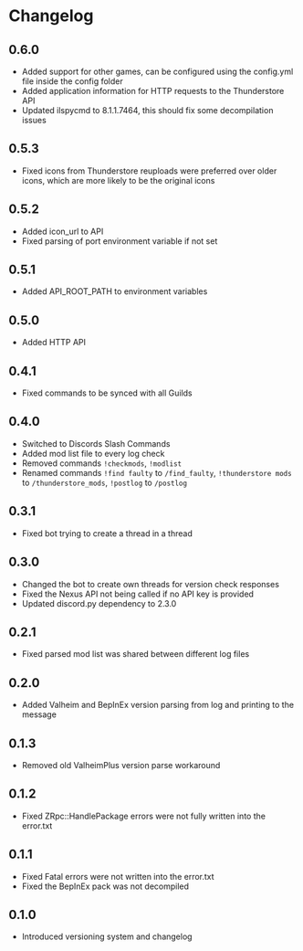 # Changelog

## 0.6.0
* Added support for other games, can be configured using the config.yml file inside the config folder
* Added application information for HTTP requests to the Thunderstore API
* Updated  ilspycmd to 8.1.1.7464, this should fix some decompilation issues

## 0.5.3
* Fixed icons from Thunderstore reuploads were preferred over older icons, which are more likely to be the original icons

## 0.5.2
* Added icon_url to API
* Fixed parsing of port environment variable if not set

## 0.5.1
* Added API_ROOT_PATH to environment variables

## 0.5.0
* Added HTTP API

## 0.4.1
* Fixed commands to be synced with all Guilds

## 0.4.0
* Switched to Discords Slash Commands
* Added mod list file to every log check
* Removed commands `!checkmods`, `!modlist`
* Renamed commands `!find faulty` to `/find_faulty`, `!thunderstore mods` to `/thunderstore_mods`, `!postlog` to `/postlog`

## 0.3.1
* Fixed bot trying to create a thread in a thread

## 0.3.0
* Changed the bot to create own threads for version check responses
* Fixed the Nexus API not being called if no API key is provided
* Updated discord.py dependency to 2.3.0

## 0.2.1
* Fixed parsed mod list was shared between different log files

## 0.2.0
* Added Valheim and BepInEx version parsing from log and printing to the message

## 0.1.3
* Removed old ValheimPlus version parse workaround

## 0.1.2
* Fixed ZRpc::HandlePackage errors were not fully written into the error.txt

## 0.1.1
* Fixed Fatal errors were not written into the error.txt
* Fixed the BepInEx pack was not decompiled

## 0.1.0
* Introduced versioning system and changelog
